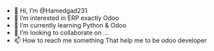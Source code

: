 - 👋 Hi, I’m @Hamedgad231
- 👀 I’m interested in ERP exactly  Odoo
- 🌱 I’m currently learning Python & Odoo
- 💞️ I’m looking to collaborate on ...
- 📫 How to reach me something That help me to be odoo developer

<!---
Hamedgad231/Hamedgad231 is a ✨ special ✨ repository because its `README.md` (this file) appears on your GitHub profile.
You can click the Preview link to take a look at your changes.
--->
